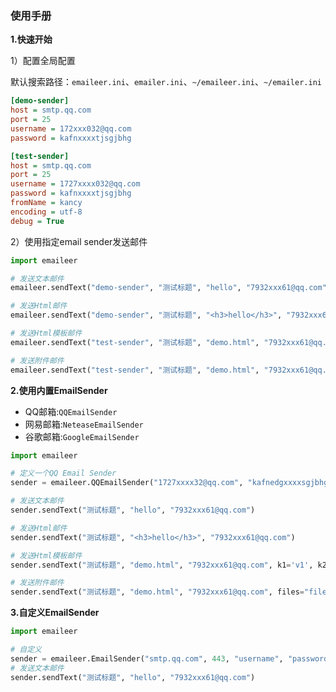 ### 使用手册

**1.快速开始**

1）配置全局配置

默认搜索路径：`emaileer.ini`、`emailer.ini`、`~/emaileer.ini`、`~/emailer.ini`

```ini
[demo-sender]
host = smtp.qq.com
port = 25
username = 172xxx032@qq.com
password = kafnxxxxtjsgjbhg

[test-sender]
host = smtp.qq.com
port = 25
username = 1727xxxx032@qq.com
password = kafnxxxxtjsgjbhg
fromName = kancy
encoding = utf-8
debug = True
```

2）使用指定email sender发送邮件

```python
import emaileer

# 发送文本邮件
emaileer.sendText("demo-sender", "测试标题", "hello", "7932xxx61@qq.com")

# 发送Html邮件
emaileer.sendText("demo-sender", "测试标题", "<h3>hello</h3>", "7932xxx61@qq.com")

# 发送Html模板邮件
emaileer.sendText("test-sender", "测试标题", "demo.html", "7932xxx61@qq.com", k1='v1', k2='v2')

# 发送附件邮件
emaileer.sendText("test-sender", "测试标题", "demo.html", "7932xxx61@qq.com", files="file1.txt,file2.txt")
```

**2.使用内置EmailSender**

- QQ邮箱:`QQEmailSender`
- 网易邮箱:`NeteaseEmailSender`
- 谷歌邮箱:`GoogleEmailSender`

```python
import emaileer

# 定义一个QQ Email Sender
sender = emaileer.QQEmailSender("1727xxxx32@qq.com", "kafnedgxxxxsgjbhg", fromName="姓名")

# 发送文本邮件
sender.sendText("测试标题", "hello", "7932xxx61@qq.com")

# 发送Html邮件
sender.sendText("测试标题", "<h3>hello</h3>", "7932xxx61@qq.com")

# 发送Html模板邮件
sender.sendText("测试标题", "demo.html", "7932xxx61@qq.com", k1='v1', k2='v2')

# 发送附件邮件
sender.sendText("测试标题", "demo.html", "7932xxx61@qq.com", files="file1.txt,file2.txt")
```

**3.自定义EmailSender**

```python
import emaileer

# 自定义
sender = emaileer.EmailSender("smtp.qq.com", 443, "username", "password")
# 发送文本邮件
sender.sendText("测试标题", "hello", "7932xxx61@qq.com")
```